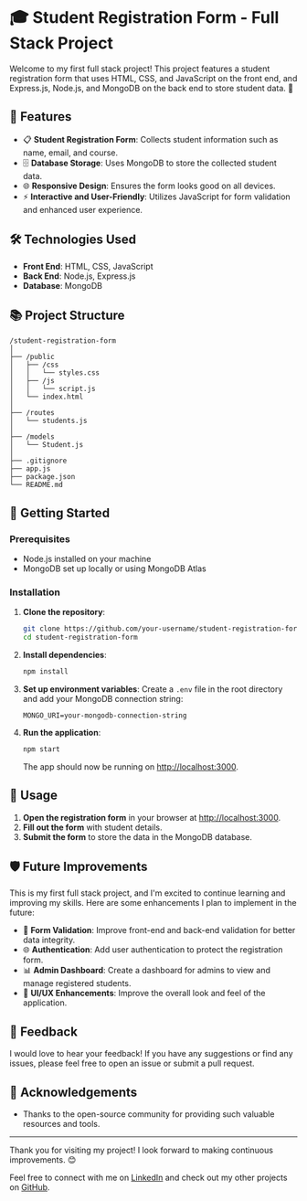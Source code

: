 # 🎓 Student Registration Form - Full Stack Project

Welcome to my first full stack project! This project features a student registration form that uses HTML, CSS, and JavaScript on the front end, and Express.js, Node.js, and MongoDB on the back end to store student data. 🚀

## 🌟 Features

- 📋 **Student Registration Form**: Collects student information such as name, email, and course.
- 🗄️ **Database Storage**: Uses MongoDB to store the collected student data.
- 🌐 **Responsive Design**: Ensures the form looks good on all devices.
- ⚡ **Interactive and User-Friendly**: Utilizes JavaScript for form validation and enhanced user experience.

## 🛠️ Technologies Used

- **Front End**: HTML, CSS, JavaScript
- **Back End**: Node.js, Express.js
- **Database**: MongoDB

## 📚 Project Structure

```
/student-registration-form
│
├── /public
│   ├── /css
│   │   └── styles.css
│   ├── /js
│   │   └── script.js
│   └── index.html
│
├── /routes
│   └── students.js
│
├── /models
│   └── Student.js
│
├── .gitignore
├── app.js
├── package.json
└── README.md
```

## 🚀 Getting Started

### Prerequisites

- Node.js installed on your machine
- MongoDB set up locally or using MongoDB Atlas

### Installation

1. **Clone the repository**:
    ```bash
    git clone https://github.com/your-username/student-registration-form.git
    cd student-registration-form
    ```

2. **Install dependencies**:
    ```bash
    npm install
    ```

3. **Set up environment variables**:
    Create a `.env` file in the root directory and add your MongoDB connection string:
    ```
    MONGO_URI=your-mongodb-connection-string
    ```

4. **Run the application**:
    ```bash
    npm start
    ```
    The app should now be running on [http://localhost:3000](http://localhost:3019).

## 📄 Usage

1. **Open the registration form** in your browser at [http://localhost:3000](http://localhost:3019).
2. **Fill out the form** with student details.
3. **Submit the form** to store the data in the MongoDB database.

## 🛡️ Future Improvements

This is my first full stack project, and I'm excited to continue learning and improving my skills. Here are some enhancements I plan to implement in the future:

- 📝 **Form Validation**: Improve front-end and back-end validation for better data integrity.
- 🌐 **Authentication**: Add user authentication to protect the registration form.
- 📊 **Admin Dashboard**: Create a dashboard for admins to view and manage registered students.
- 🎨 **UI/UX Enhancements**: Improve the overall look and feel of the application.

## 💬 Feedback

I would love to hear your feedback! If you have any suggestions or find any issues, please feel free to open an issue or submit a pull request.

## 🙌 Acknowledgements

- Thanks to the open-source community for providing such valuable resources and tools.



---

Thank you for visiting my project! I look forward to making continuous improvements. 😊

Feel free to connect with me on [LinkedIn](https://www.linkedin.com/) and check out my other projects on [GitHub](https://github.com/your-username).
